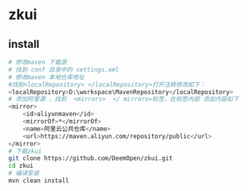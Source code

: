 <!--
 * @Author: cnak47
 * @Date: 2020-07-30 15:35:25
 * @LastEditors: cnak47
 * @LastEditTime: 2020-07-31 14:44:04
 * @Description: 
-->

# zkui

## install

```bash
# 修改maven 下载源
# 找到 conf 目录中的 settings.xml
# 修改maven 本地仓库地址
#找到<localRepository> </localRepository>打开注释修改如下：
<localRepository>D:\workspace\MavenRepository</localRepository>
# 添加阿里源 ，找到  <mirrors>  </ mirrors>标签，在标签内部 添加内容如下
<mirror>
    <id>aliyunmaven</id>
    <mirrorOf>*</mirrorOf>
    <name>阿里云公共仓库</name>
    <url>https://maven.aliyun.com/repository/public</url>
</mirror>
# 下载zkui
git clone https://github.com/DeemOpen/zkui.git
cd zkui
# 编译安装
mvn clean install
```
